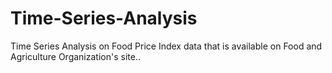 # Time-Series-Analysis
Time Series Analysis on Food Price Index data that is available on Food and Agriculture Organization's site..
